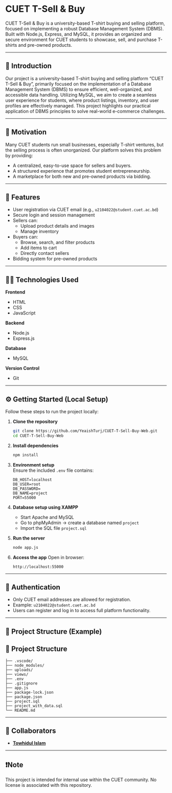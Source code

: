 # CUET T-Sell & Buy

CUET T-Sell & Buy is a university-based T-shirt buying and selling platform, focused on implementing a robust Database Management System (DBMS). Built with Node.js, Express, and MySQL, it provides an organized and secure environment for CUET students to showcase, sell, and purchase T-shirts and pre-owned products.

---

## 📌 Introduction

Our project is a university-based T-shirt buying and selling platform “CUET T-Sell & Buy”, primarily focused on the implementation of a Database Management System (DBMS) to ensure efficient, well-organized, and accessible data handling. Utilizing MySQL, we aim to create a seamless user experience for students, where product listings, inventory, and user profiles are effectively managed. This project highlights our practical application of DBMS principles to solve real-world e-commerce challenges.

---

## 🎯 Motivation

Many CUET students run small businesses, especially T-shirt ventures, but the selling process is often unorganized. Our platform solves this problem by providing:

- A centralized, easy-to-use space for sellers and buyers.
- A structured experience that promotes student entrepreneurship.
- A marketplace for both new and pre-owned products via bidding.

---

## 🚀 Features

- User registration via CUET email (e.g., `u2104022@student.cuet.ac.bd`)
- Secure login and session management
- Sellers can:
  - Upload product details and images
  - Manage inventory
- Buyers can:
  - Browse, search, and filter products
  - Add items to cart
  - Directly contact sellers
- Bidding system for pre-owned products

---

## 🧑‍💻 Technologies Used

**Frontend**
- HTML
- CSS
- JavaScript

**Backend**
- Node.js
- Express.js

**Database**
- MySQL

**Version Control**
- Git

---

## ⚙️ Getting Started (Local Setup)

Follow these steps to run the project locally:

1. **Clone the repository**
    ```bash
    git clone https://github.com/YeaishTurj/CUET-T-Sell-Buy-Web.git
    cd CUET-T-Sell-Buy-Web
    ```

2. **Install dependencies**
    ```bash
    npm install
    ```

3. **Environment setup**  
   Ensure the included `.env` file contains:
    ```env
    DB_HOST=localhost
    DB_USER=root
    DB_PASSWORD=
    DB_NAME=project
    PORT=55000
    ```

4. **Database setup using XAMPP**
    - Start Apache and MySQL
    - Go to phpMyAdmin → create a database named `project`
    - Import the SQL file `project.sql`

5. **Run the server**
    ```bash
    node app.js
    ```

6. **Access the app**
    Open in browser:
    ```
    http://localhost:55000
    ```

---

## 🔐 Authentication

- Only CUET email addresses are allowed for registration.
- Example: `u2104022@student.cuet.ac.bd`
- Users can register and log in to access full platform functionality.

---

## 📂 Project Structure (Example)

## 📂 Project Structure

```
├── .vscode/
├── node_modules/
├── uploads/
├── views/
├── .env
├── .gitignore
├── app.js
├── package-lock.json
├── package.json
├── project.sql
├── project_with_data.sql
└── README.md
```


---

## 👥 Collaborators

- **[Towhidul Islam](https://github.com/Towhid454)**

---

## ❗Note

This project is intended for internal use within the CUET community. No license is associated with this repository.
